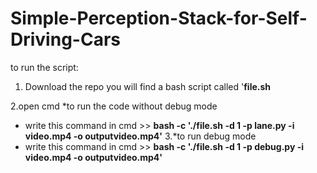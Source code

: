 # Simple-Perception-Stack-for-Self-Driving-Cars

to run the script:
1. Download the repo
  you will find a bash script called '**file.sh**


2.open cmd
*to run the code without debug mode
* write this command in cmd  >>   **bash -c './file.sh -d 1 -p lane.py -i video.mp4 -o outputvideo.mp4'**
3.*to run debug mode
* write this command in cmd  >>   **bash -c './file.sh -d 1 -p debug.py -i video.mp4 -o outputvideo.mp4'**

